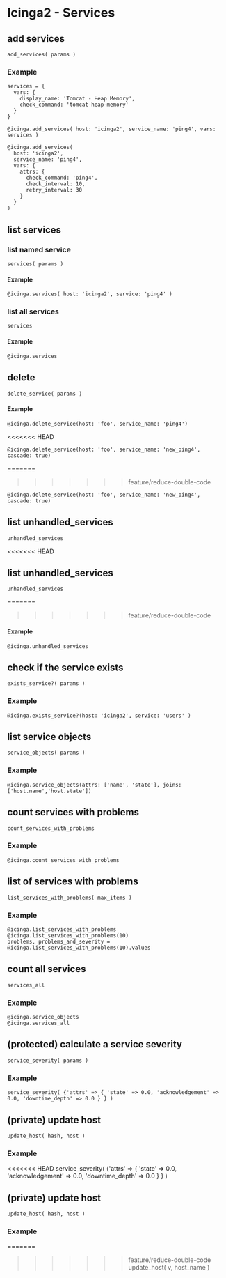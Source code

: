 # Icinga2 - Services


## <a name="add-service"></a>add services
    add_services( params )

### Example
    services = {
      vars: {
        display_name: 'Tomcat - Heap Memory',
        check_command: 'tomcat-heap-memory'
      }
    }

    @icinga.add_services( host: 'icinga2', service_name: 'ping4', vars: services )

    @icinga.add_services(
      host: 'icinga2',
      service_name: 'ping4',
      vars: {
        attrs: {
          check_command: 'ping4',
          check_interval: 10,
          retry_interval: 30
        }
      }
    )


## <a name="list-services"></a>list services

### list named service
    services( params )

#### Example
    @icinga.services( host: 'icinga2', service: 'ping4' )

### list all services
    services

#### Example
    @icinga.services


## <a name="delete-service"></a>delete
    delete_service( params )

#### Example
    @icinga.delete_service(host: 'foo', service_name: 'ping4')
<<<<<<< HEAD

    @icinga.delete_service(host: 'foo', service_name: 'new_ping4', cascade: true)
=======
>>>>>>> feature/reduce-double-code

    @icinga.delete_service(host: 'foo', service_name: 'new_ping4', cascade: true)


## <a name="unhandled-services"></a>list unhandled_services
    unhandled_services

<<<<<<< HEAD
## <a name="unhandled-services"></a>list unhandled_services
    unhandled_services

=======
>>>>>>> feature/reduce-double-code
#### Example
    @icinga.unhandled_services


## <a name="service-exists"></a>check if the service exists
    exists_service?( params )

### Example
    @icinga.exists_service?(host: 'icinga2', service: 'users' )


## <a name="list-service-objects"></a>list service objects
    service_objects( params )

### Example
    @icinga.service_objects(attrs: ['name', 'state'], joins: ['host.name','host.state'])


## <a name="count-services-with-problems"></a>count services with problems
    count_services_with_problems

### Example
    @icinga.count_services_with_problems


## <a name="list-services-with-problems"></a>list of services with problems
    list_services_with_problems( max_items )

### Example
    @icinga.list_services_with_problems
    @icinga.list_services_with_problems(10)
    problems, problems_and_severity = @icinga.list_services_with_problems(10).values


## <a name="count-all-services"></a>count all services
    services_all

### Example
    @icinga.service_objects
    @icinga.services_all


## <a name=""></a>(protected) calculate a service severity
    service_severity( params )

### Example
    service_severity( {'attrs' => { 'state' => 0.0, 'acknowledgement' => 0.0, 'downtime_depth' => 0.0 } } )



## <a name=""></a>(private) update host
    update_host( hash, host )

### Example
<<<<<<< HEAD
    service_severity( {'attrs' => { 'state' => 0.0, 'acknowledgement' => 0.0, 'downtime_depth' => 0.0 } } )



## <a name=""></a>(private) update host
    update_host( hash, host )

### Example
=======
>>>>>>> feature/reduce-double-code
    update_host( v, host_name )
